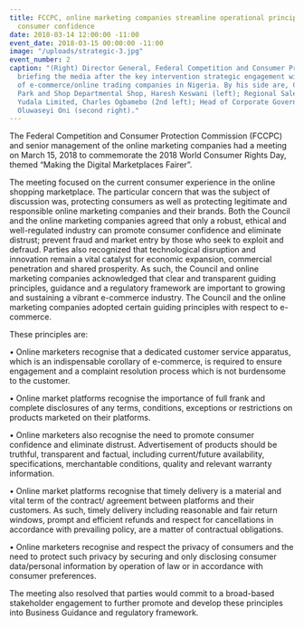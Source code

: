```yaml
---
title: FCCPC, online marketing companies streamline operational principles for enhanced
  consumer confidence
date: 2018-03-14 12:00:00 -11:00
event_date: 2018-03-15 00:00:00 -11:00
image: "/uploads/strategic-3.jpg"
event_number: 2
caption: "(Right) Director General, Federal Competition and Consumer Protection Commission (FCCPC), Babatunde Irukera,
  briefing the media after the key intervention strategic engagement with top executives
  of e-commerce/online trading companies in Nigeria. By his side are, Chief Executive,
  Park and Shop Departmental Shop, Haresh Keswani (left); Regional Sales Manager,
  Yudala Limited, Charles Ogbamebo (2nd left); Head of Corporate Governance, Jumia,
  Oluwaseyi Oni (second right)."
---
```


The Federal Competition and Consumer Protection Commission (FCCPC) and senior management of the online marketing companies had a meeting on March 15, 2018 to commemorate the 2018 World Consumer Rights Day, themed “Making the Digital Marketplaces Fairer”.

The meeting focused on the current consumer experience in the online shopping marketplace. The particular concern that was the subject of discussion was, protecting consumers as well as protecting legitimate and responsible online marketing companies and their brands. Both the Council and the online marketing companies agreed that only a robust, ethical and well-regulated industry can promote consumer confidence and eliminate distrust; prevent fraud and market entry by those who seek to exploit and defraud. Parties also recognized that technological disruption and innovation remain a vital catalyst for economic expansion, commercial penetration and shared prosperity. As such, the Council and online marketing companies acknowledged that clear and transparent guiding principles, guidance and a regulatory framework are important to growing and sustaining a vibrant e-commerce industry. The Council and the online marketing companies adopted certain guiding principles with respect to e-commerce.

These principles are:

•   Online marketers recognise that a dedicated customer service apparatus, which is an indispensable corollary of e-commerce, is required to ensure engagement and a complaint resolution process which is not burdensome to the customer.

•   Online market platforms recognise the importance of full frank and complete disclosures of any terms, conditions, exceptions or restrictions on products marketed on their platforms.

•   Online marketers also recognise the need to promote consumer confidence and eliminate distrust. Advertisement of products should be truthful, transparent and factual, including current/future availability, specifications, merchantable conditions, quality and relevant warranty information.

•   Online market platforms recognise that timely delivery is a material and vital term of the contract/ agreement between platforms and their customers. As such, timely delivery including reasonable and fair return windows, prompt and efficient refunds and respect for cancellations in accordance with prevailing policy, are a matter of contractual obligations.

•   Online marketers recognise and respect the privacy of consumers and the need to protect such privacy by securing and only disclosing consumer data/personal information by operation of law or in accordance with consumer preferences.

The meeting also resolved that parties would commit to a broad-based stakeholder engagement to further promote and develop these principles into Business Guidance and regulatory framework.